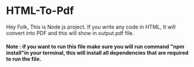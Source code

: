 # HTML-To-Pdf
Hey Folk, This is Node js project. 
If you write any code in HTML, It will convert into PDF and this will show in output.pdf file.

#### Note : if you want to run this file make sure you will run command "npm install"in your terminal, this will install all dependencies that are required to run the file.
